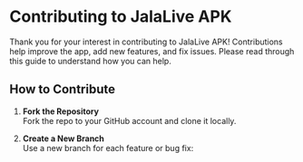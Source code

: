 # Contributing to JalaLive APK

Thank you for your interest in contributing to JalaLive APK! Contributions help improve the app, add new features, and fix issues. Please read through this guide to understand how you can help.

## How to Contribute

1. **Fork the Repository**  
   Fork the repo to your GitHub account and clone it locally.

2. **Create a New Branch**  
   Use a new branch for each feature or bug fix:
